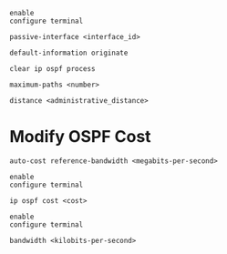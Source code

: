 ```Cisco IOS
enable
configure terminal
```

```Cisco IOS
passive-interface <interface_id>
```

```Cisco IOS
default-information originate
```

```Cisco IOS
clear ip ospf process
```

```Cisco IOS
maximum-paths <number>
```

```Cisco IOS
distance <administrative_distance>
```

# Modify OSPF Cost

```Cisco IOS
auto-cost reference-bandwidth <megabits-per-second>
```

```Cisco IOS
enable
configure terminal

ip ospf cost <cost>
```

```Cisco IOS
enable
configure terminal

bandwidth <kilobits-per-second>
```
